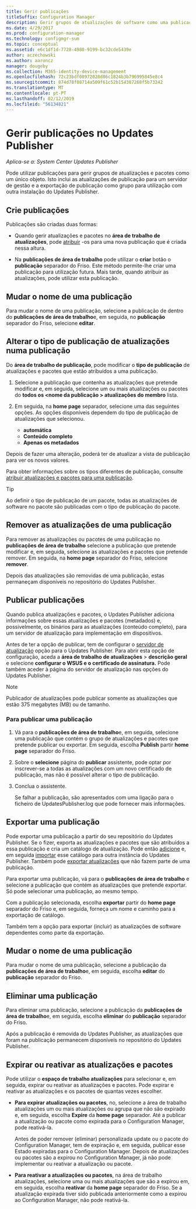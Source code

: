 ```yaml
---
title: Gerir publicações
titleSuffix: Configuration Manager
description: Gerir grupos de atualizações de software como uma publicação com o System Center Updates Publisher
ms.date: 4/29/2017
ms.prod: configuration-manager
ms.technology: configmgr-sum
ms.topic: conceptual
ms.assetid: e6c1df1d-7728-4980-9199-bc32cde5439e
author: aczechowski
ms.author: aaroncz
manager: dougeby
ms.collection: M365-identity-device-management
ms.openlocfilehash: 72c23bdf08972028d86c1824b3b796995845e8c4
ms.sourcegitcommit: 874d78f08714a509f61c52b154387268f5b73242
ms.translationtype: MT
ms.contentlocale: pt-PT
ms.lasthandoff: 02/12/2019
ms.locfileid: "56134821"
---
```

# <a name="manage-publications-in-updates-publisher"></a>Gerir publicações no Updates Publisher

*Aplica-se a: System Center Updates Publisher*

Pode utilizar publicações para gerir grupos de atualizações e pacotes como um único objeto. Isto inclui as atualizações de publicação para um servidor de gestão e a exportação de publicação como grupo para utilização com outra instalação do Updates Publisher.

## <a name="create-publications"></a>Crie publicações
Publicações são criadas duas formas:

-   Quando gerir atualizações e pacotes no **área de trabalho de atualizações**, pode [atribuir](/sccm/sum/tools/manage-updates-with-updates-publisher#assign-updates-and-bundles-to-a-publication) -os para uma nova publicação que é criada nessa altura.

-   Na **publicações de área de trabalho** pode utilizar o **criar** botão o **publicação** separador do Friso. Este método permite-lhe criar uma publicação para utilização futura. Mais tarde, quando atribuir as atualizações, pode utilizar esta publicação.

## <a name="rename-a-publication"></a>Mudar o nome de uma publicação
Para mudar o nome de uma publicação, selecione a publicação de dentro do **publicações de área de trabalho**e, em seguida, no **publicação** separador do Friso, selecione **editar**.

## <a name="change-the-publication-type-of-updates-in-a-publication"></a>Alterar o tipo de publicação de atualizações numa publicação
Do **área de trabalho de publicação**, pode modificar o **tipo de publicação** de atualizações e pacotes que estão atribuídos a uma publicação.

1. Selecione a publicação que contenha as atualizações que pretende modificar e, em seguida, selecione um ou mais atualizações ou pacotes do **todos os &lt;nome da publicação > atualizações do membro** lista.

2. Em seguida, na **home page** separador, selecione uma das seguintes opções. As opções disponíveis dependem do tipo de publicação de atualizações que selecionou.

   -   **automática**
   -   **Conteúdo completo**
   -   **Apenas os metadados**

Depois de fazer uma alteração, poderá ter de atualizar a vista de publicação para ver os novos valores.

Para obter informações sobre os tipos diferentes de publicação, consulte [atribuir atualizações e pacotes para uma publicação](/sccm/sum/tools/manage-updates-with-updates-publisher#assign-updates-and-bundles-to-a-publication).

> [!TIP]    
> Ao definir o tipo de publicação de um pacote, todas as atualizações de software no pacote são publicadas com o tipo de publicação do pacote.

## <a name="remove-updates-from-a-publication"></a>Remover as atualizações de uma publicação
Para remover as atualizações ou pacotes de uma publicação no **publicações de área de trabalho** selecione a publicação que pretende modificar e, em seguida, selecione as atualizações e pacotes que pretende remover. Em seguida, na **home page** separador do Friso, selecione **remover**.

Depois das atualizações são removidas de uma publicação, estas permaneçam disponíveis no repositório do Updates Publisher.

## <a name="publish-publications"></a>Publicar publicações
Quando publica atualizações e pacotes, o Updates Publisher adiciona informações sobre essas atualizações e pacotes (metadados) e, possivelmente, os binários para as atualizações (conteúdo completo), para um servidor de atualização para implementação em dispositivos.

Antes de ter a opção de publicar, tem de configurar o [servidor de atualização](/sccm/sum/tools/updates-publisher-options#update-server) opção para o Updates Publisher. Para abrir esta opção de configuração, aceda a **área de trabalho de atualizações** &gt; **descrição geral** e selecione **configurar o WSUS e o certificado de assinatura.** Pode também aceder à página do servidor de atualização nas opções do Updates Publisher.

> [!NOTE]   
> Publicador de atualizações pode publicar somente as atualizações que estão 375 megabytes (MB) ou de tamanho.

### <a name="to-publish-a-publication"></a>Para publicar uma publicação

1. Vá para o **publicações de área de trabalho**e, em seguida, selecione uma publicação que contém o grupo de atualizações e pacotes que pretende publicar ou exportar. Em seguida, escolha **Publish** partir **home page** separador do Friso.

2. Sobre o **selecione** página do **publicar** assistente, pode optar por inscrever-se a todas as atualizações com um novo certificado de publicação, mas não é possível alterar o tipo de publicação.

3. Conclua o assistente.

   Se falhar a publicação, são apresentados com uma ligação para o ficheiro de UpdatesPublisher.log que pode fornecer mais informações.

## <a name="export-a-publication"></a>Exportar uma publicação
Pode exportar uma publicação a partir do seu repositório do Updates Publisher. Se o fizer, exporta as atualizações e pacotes que são atribuídos a essa publicação e cria um catálogo de atualização. Pode então [adicione](/sccm/sum/tools/updates-publisher-catalogs#add-software-update-catalogs) e, em seguida [importar](/sccm/sum/tools/updates-publisher-catalogs#mport-updates) esse catálogo para outra instância do Updates Publisher. Também pode [exportar atualizações](/sccm/sum/tools/manage-updates-with-updates-publisher#export-updates) que não fazem parte de uma publicação.

Para exportar uma publicação, vá para o **publicações de área de trabalho** e selecione a publicação que contém as atualizações que pretende exportar. Só pode selecionar uma publicação, ao mesmo tempo.

Com a publicação selecionada, escolha **exportar** partir do **home page** separador do Friso e, em seguida, forneça um nome e caminho para a exportação de catálogo.

Também tem a opção para exportar (incluir) as atualizações de software dependentes como parte da exportação.

## <a name="rename-a-publication"></a>Mudar o nome de uma publicação
Para mudar o nome de uma publicação, selecione a publicação da **publicações de área de trabalho**e, em seguida, escolha **editar** do **publicação** separador do Friso.

## <a name="delete-a-publication"></a>Eliminar uma publicação
Para eliminar uma publicação, selecione a publicação da **publicações de área de trabalho**e, em seguida, escolha **eliminar** do **publicação** separador do Friso.

Após a publicação é removida do Updates Publisher, as atualizações que foram na publicação permanecem disponíveis no repositório do Updates Publisher.

## <a name="expire-or-reactivate-updates-and-bundles"></a>Expirar ou reativar as atualizações e pacotes
Pode utilizar o **espaço de trabalho atualizações** para selecionar e, em seguida, expirar ou reativar as atualizações e pacotes. Pode expirar e reativar as atualizações e os pacotes de quantas vezes escolher.

-   **Para expirar atualizações ou pacotes**, no, selecione a área de trabalho atualizações um ou mais atualizações ou agrupa que não são expirado e, em seguida, escolha **Expire** da **home page** separador. Até a publicar a atualização ou pacote como expirada para o Configuration Manager, pode reativá-la.

    Antes de poder remover (eliminar) personalizada update ou o pacote do Configuration Manager, tem de expiração e, em seguida, publicar esse Estado expiradas para o Configuration Manager. Depois de atualizações ou pacotes são a expirou no Configuration Manager, já não pode implementar ou reativar a atualização ou pacote.

-   **Para reativar a atualizações ou pacotes**, na área de trabalho atualizações, selecione uma ou mais atualizações que são a expirou em, em seguida, escolha **reativar** da **home page** separador do Friso. Se a atualização expirada tiver sido publicada anteriormente como a expirou ao Configuration Manager, não pode reativá-la.
